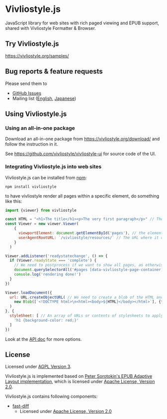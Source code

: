 # Vivliostyle.js

JavaScript library for web sites with rich paged viewing and EPUB support, shared with Vivliostyle Formatter & Browser.

## Try Vivliostyle.js

<https://vivliostyle.org/samples/>

## Bug reports & feature requests

Please send them to

- [GitHub Issues](https://github.com/vivliostyle/vivliostyle.js/issues)
- Mailing list ([English](https://groups.google.com/forum/?hl=ja#!forum/vivliostyle), [Japanese](https://groups.google.com/forum/?hl=ja#!forum/vivliostyle-ja))

## Using Vivliostyle.js

### Using an all-in-one package

Download an all-in-one package from <https://vivliostyle.org/download/> and follow the instruction in it.

See <https://github.com/vivliostyle/vivliostyle-ui> for source code of the UI.

### Integrating Vivliostyle.js into web sites

Vivliostyle.js can be installed from [npm](https://www.npmjs.com/package/vivliostyle):

```
npm install vivliostyle
```
to have vivliostyle render all pages within a specific element, do something like this:

```js
import {viewer} from vivliostyle

const HTML = "<h1>The title</h1><p>The very first paragraph</p>" // The HTML code you want to process with Vivliostyle.js.
const Viewer = new viewer.Viewer(
    {
      viewportElement: document.getElementById('pages'), // the element into which the rendering should happen
      userAgentRootURL: `/vivliostyle/resources/` // The URL where it can find the vivliostyle resources folder
    }
  )

Viewer.addListener('readystatechange', () => {
  if (Viewer.readyState === 'complete') {
    // We need to postprocess if we want to show all pages, as otherwise Vivliostyle will only show the first page.
    document.querySelectorAll('#pages [data-vivliostyle-page-container]').forEach(node => node.style.display = 'block')
    console.log('rendering done!')
  }
})

Viewer.loadDocument({
  url: URL.createObjectURL( // We need to create a blob of the HTML and then give the URL of that blob, as loadDocument only allows URLs.
    new Blob([`<!DOCTYPE html>\n<html><body>${HTML}</body></html>`], {type : 'text/html'})
  )
}, {
  styleSheet: [ // An array of URLs or contents of stylesheets to apply
    'h1 {background-color: red;}' 
  ]
})


```
Look at the [API doc](doc/api.md) for more options.



## License

Licensed under [AGPL Version 3](http://www.gnu.org/licenses/agpl.html).

Vivliostyle.js is implemented based on [Peter Sorotokin's EPUB Adaptive Layout implementation](https://github.com/sorotokin/adaptive-layout), which is licensed under [Apache License, Version 2.0](http://www.apache.org/licenses/LICENSE-2.0).

Vivliostyle.js contains following components:

- [fast-diff](https://www.npmjs.com/package/fast-diff)
  - Licensed under [Apache License, Version 2.0](http://www.apache.org/licenses/LICENSE-2.0)
